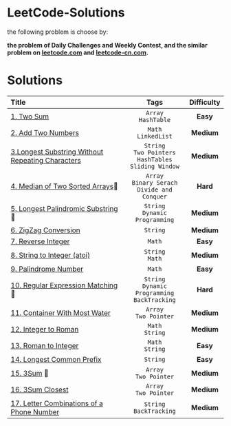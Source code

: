 # LeetCode-Solutions

the following problem is choose by:

**the problem of Daily Challenges and Weekly Contest, and the similar problem on [leetcode.com](https://www.leetcode.com) and [leetcode-cn.com](https://leetcode-cn.com).**

# Solutions

| Title | Tags | Difficulty |
|:-|:-:|:-:|
| [1. Two Sum](https://github.com/Aarzoo75/LeetCode-Solution/blob/main/Two_Sum.C%2B%2B) | `Array` <br> `HashTable` | **Easy** |
| [2. Add Two Numbers](https://github.com/Aarzoo75/LeetCode-Solution/blob/main/Add_Two_Numbers.Go) | `Math` <br> `LinkedList` | **Medium** |
| [3.Longest Substring Without Repeating Characters](https://github.com/Aarzoo75/LeetCode-Solution/blob/main/Longest_Substring_Without_Repeating_Characters.Java) | `String` <br> `Two Pointers` <br> `HashTables` <br> `Sliding Window` | **Medium** |
| [4. Median of Two Sorted Arrays](https://github.com/Aarzoo75/LeetCode-Solution/blob/main/Median_Of_Two_Shorted_Arrays.Py):rotating_light: | `Array` <br> `Binary Serach` <br> `Divide and Conquer` | **Hard** |
| [5. Longest Palindromic Substring](https://github.com/Aarzoo75/LeetCode-Solutions/blob/main/Longest_Palindrome_Substring.C%2B%2B):rotating_light: | `String` <br> `Dynamic Programming` | **Medium** |
| [6. ZigZag Conversion](https://github.com/Aarzoo75/LeetCode-Solutions/blob/main/Zig_Zag_Conversion.C%2B%2B) | `String` | **Medium** |
| [7. Reverse Integer](https://github.com/Aarzoo75/LeetCode-Solutions/blob/main/Reverse_Integer.Go) | `Math` | **Easy** |
| [8. String to Integer (atoi)](https://github.com/Aarzoo75/LeetCode-Solutions/blob/main/String_to_Integer.Java) | `String` <br> `Math` | **Medium** |
| [9. Palindrome Number](https://github.com/Aarzoo75/LeetCode-Solutions/blob/main/Palindrome_Number.Java) | `Math` | **Easy** |
| [10. Regular Expression Matching](https://github.com/Aarzoo75/LeetCode-Solutions/blob/main/Regular_Expression_Matching.C++):rotating_light: | `String` <br> `Dynamic Programming` <br> `BackTracking` | **Hard** |
| [11. Container With Most Water](https://github.com/Aarzoo75/LeetCode-Solutions/blob/main/Container_With_Most_Water.C++) | `Array` <br> `Two Pointer` | **Medium** |
| [12. Integer to Roman](https://github.com/Aarzoo75/LeetCode-Solutions/blob/main/Integer_To_Roman.Py) | `Math` <br> `String` | **Medium** |
| [13. Roman to Integer](https://github.com/Aarzoo75/LeetCode-Solutions/blob/main/Roman_To_Integer.C++) | `Math` <br> `String` | **Easy** |
| [14. Longest Common Prefix](https://github.com/Aarzoo75/LeetCode-Solutions/blob/main/Longest_Common_Prefix.C++) | `String` | **Easy** |
| [15. 3Sum](https://github.com/Aarzoo75/LeetCode-Solutions/blob/main/3Sum.C++) :rotating_light: | `Array` <br> `Two Pointer` | **Medium** |
| [16. 3Sum Closest](https://github.com/Aarzoo75/LeetCode-Solutions/blob/main/3Sum_Closest.Java) | `Array` <br> `Two Pointer` | **Medium** |
| [17. Letter Combinations of a Phone Number](https://github.com/Aarzoo75/LeetCode-Solutions/blob/main/Letter_Combinations_Of_A_Phone_Number.C++) | `String` <br> `BackTracking` | **Medium** |
